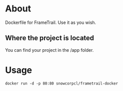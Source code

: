 
# About
Dockerfile for FrameTrail. Use it as you wish.

## Where the project is located

You can find your project in the /app folder.

# Usage

    docker run -d -p 80:80 snowcorpcl/frametrail-docker

